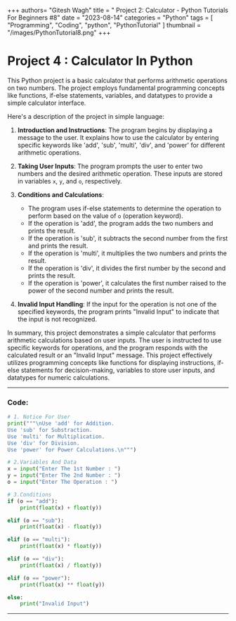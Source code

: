 +++
authors= "Gitesh Wagh"
title = " Project 2: Calculator - Python Tutorials For Beginners #8"
date = "2023-08-14"
categories = "Python"
tags = [
  "Programming", 
  "Coding",
  "python",
  "PythonTutorial"
]
thumbnail = "/images/PythonTutorial8.png"
+++


# **Project 4 : Calculator In Python**

This Python project is a basic calculator that performs arithmetic operations on two numbers. The project employs fundamental programming concepts like functions, if-else statements, variables, and datatypes to provide a simple calculator interface.

Here's a description of the project in simple language:

1. **Introduction and Instructions**: The program begins by displaying a message to the user. It explains how to use the calculator by entering specific keywords like 'add', 'sub', 'multi', 'div', and 'power' for different arithmetic operations.

2. **Taking User Inputs**: The program prompts the user to enter two numbers and the desired arithmetic operation. These inputs are stored in variables `x`, `y`, and `o`, respectively.

3. **Conditions and Calculations**:
   - The program uses if-else statements to determine the operation to perform based on the value of `o` (operation keyword).
   - If the operation is 'add', the program adds the two numbers and prints the result.
   - If the operation is 'sub', it subtracts the second number from the first and prints the result.
   - If the operation is 'multi', it multiplies the two numbers and prints the result.
   - If the operation is 'div', it divides the first number by the second and prints the result.
   - If the operation is 'power', it calculates the first number raised to the power of the second number and prints the result.

4. **Invalid Input Handling**: If the input for the operation is not one of the specified keywords, the program prints "Invalid Input" to indicate that the input is not recognized.

In summary, this project demonstrates a simple calculator that performs arithmetic calculations based on user inputs. The user is instructed to use specific keywords for operations, and the program responds with the calculated result or an "Invalid Input" message. This project effectively utilizes programming concepts like functions for displaying instructions, if-else statements for decision-making, variables to store user inputs, and datatypes for numeric calculations.

*********************

### Code:

````python
# 1. Notice For User
print("""\nUse 'add' for Addition.
Use 'sub' for Substraction.
Use 'multi' for Multiplication.
Use 'div' for Division.
Use 'power' for Power Calculations.\n""")

# 2.Variables And Data
x = input("Enter The 1st Number : ")
y = input("Enter The 2nd Number : ")
o = input("Enter The Operation : ")

# 3.Conditions
if (o == "add"):
    print(float(x) + float(y))

elif (o == "sub"):
    print(float(x) - float(y))

elif (o == "multi"):
    print(float(x) * float(y))

elif (o == "div"):
    print(float(x) / float(y))

elif (o == "power"):
    print(float(x) ** float(y)) 

else:
    print("Invalid Input")
````


**************************************


